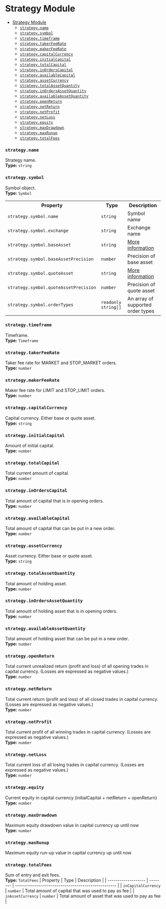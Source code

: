 # Strategy Module

- [Strategy Module](#strategy-module)
    - [`strategy.name`](#strategyname)
    - [`strategy.symbol`](#strategysymbol)
    - [`strategy.timeframe`](#strategytimeframe)
    - [`strategy.takerFeeRate`](#strategytakerfeerate)
    - [`strategy.makerFeeRate`](#strategymakerfeerate)
    - [`strategy.capitalCurrency`](#strategycapitalcurrency)
    - [`strategy.initialCapital`](#strategyinitialcapital)
    - [`strategy.totalCapital`](#strategytotalcapital)
    - [`strategy.inOrdersCapital`](#strategyinorderscapital)
    - [`strategy.availableCapital`](#strategyavailablecapital)
    - [`strategy.assetCurrency`](#strategyassetcurrency)
    - [`strategy.totalAssetQuantity`](#strategytotalassetquantity)
    - [`strategy.inOrdersAssetQuantity`](#strategyinordersassetquantity)
    - [`strategy.availableAssetQuantity`](#strategyavailableassetquantity)
    - [`strategy.openReturn`](#strategyopenreturn)
    - [`strategy.netReturn`](#strategynetreturn)
    - [`strategy.netProfit`](#strategynetprofit)
    - [`strategy.netLoss`](#strategynetloss)
    - [`strategy.equity`](#strategyequity)
    - [`strategy.maxDrawdown`](#strategymaxdrawdown)
    - [`strategy.maxRunup`](#strategymaxrunup)
    - [`strategy.totalFees`](#strategytotalfees)

### `strategy.name`
Strategy name.<br/>
**Type:** `string`

### `strategy.symbol`
Symbol object.<br/>
**Type:** `Symbol`
<table>
    <tr>
        <th>Property</th>
        <th>Type</th>
        <th>Description</th>
    </tr>
    <tr>
        <td><code>strategy.symbol.name</code></td>
        <td><code>string</code></td>
        <td>Symbol name</td>
    </tr>
    <tr>
        <td><code>strategy.symbol.exchange</code></td>
        <td><code>string</code></td>
        <td>Exchange name</td>
    </tr>
    <tr>
        <td><code>strategy.symbol.baseAsset</code></td>
        <td><code>string</code></td>
        <td>
            <a href="./notes.md/#base-asset-vs-quote-asset">More information</a>
        </td>
    </tr>
    <tr>
        <td><code>strategy.symbol.baseAssetPrecision</code></td>
        <td><code>number</code></td>
        <td>Precision of base asset</td>
    </tr>
    <tr>
        <td><code>strategy.symbol.quoteAsset</code></td>
        <td><code>string</code></td>
        <td>
            <a href="./notes.md/#base-asset-vs-quote-asset">More information</a>
        </td>
    </tr>
    <tr>
        <td><code>strategy.symbol.quoteAssetPrecision</code></td>
        <td><code>number</code></td>
        <td>Precision of quote asset</td>
    </tr>
    <tr>
        <td><code>strategy.symbol.orderTypes</code></td>
        <td><code>readonly string[]</code></td>
        <td>An array of supported order types</td>
    </tr>
</table>

### `strategy.timeframe`
Timeframe.<br/>
**Type:** `Timeframe`

### `strategy.takerFeeRate`
Taker fee rate for MARKET and STOP_MARKET orders.<br/>
**Type:** `number`

### `strategy.makerFeeRate`
Maker fee rate for LIMIT and STOP_LIMIT orders.<br/>
**Type:** `number`

### `strategy.capitalCurrency`
Capital currency. Either base or quote asset.<br/>
**Type:** `string`

### `strategy.initialCapital`
Amount of initial capital.<br/>
**Type:** `number`

### `strategy.totalCapital`
Total current amount of capital.<br/>
**Type:** `number`

### `strategy.inOrdersCapital`
Total amount of capital that is in opening orders.<br/>
**Type:** `number`

### `strategy.availableCapital`
Total amount of capital that can be put in a new order.<br/>
**Type:** `number`

### `strategy.assetCurrency`
Asset currency. Either base or quote asset.<br/>
**Type:** `string`

### `strategy.totalAssetQuantity`
Total amount of holding asset.<br/>
**Type:** `number`

### `strategy.inOrdersAssetQuantity`
Total amount of holding asset that is in opening orders.<br/>
**Type:** `number`

### `strategy.availableAssetQuantity`
Total amount of holding asset that can be put in a new order.<br/>
**Type:** `number`

### `strategy.openReturn`
Total current unrealized return (profit and loss) of all opening trades in capital currency. (Losses are expressed as negative values.)<br/>
**Type:** `number`

### `strategy.netReturn`
Total current return (profit and loss) of all closed trades in capital currency. (Losses are expressed as negative values.)<br/>
**Type:** `number`

### `strategy.netProfit`
Total current profit of all winning trades in capital currency. (Losses are expressed as negative values.)<br/>
**Type:** `number`

### `strategy.netLoss`
Total current loss of all losing trades in capital currency. (Losses are expressed as negative values.)<br/>
**Type:** `number`

### `strategy.equity`
Current equity in capital currency (initialCapital + netReturn + openReturn)<br/>
**Type:** `number`

### `strategy.maxDrawdown`
Maximum equity drawdown value in capital currency up until now<br/>
**Type:** `number`

### `strategy.maxRunup`
Maximum equity run-up value in capital currency up until now<br/>

### `strategy.totalFees`
Sum of entry and exit fees.<br/>
**Type:** `TotalFees`
| Property            | Type     | Description                                         |
| ------------------- | -------- | --------------------------------------------------- |
| `inCapitalCurrency` | `number` | Total amount of capital that was used to pay as fee |
| `inAssetCurrency`   | `number` | Total amount of asset that was used to pay as fee   |
